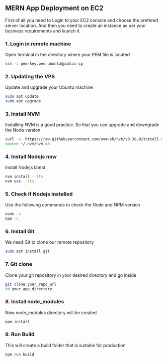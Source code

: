 ## MERN App Deployment on EC2

First of all you need to Login to your EC2 console and choose the prefered server location. And then you need to create an instance as per your business requirements and launch it.


### 1. Login in remote machine

Open terminal in the directory where your PEM file is located

```bash
ssh -i pem-key.pem ubuntu@public-ip
```
### 2. Updating the VPS

Update and upgrade your Ubuntu machine

```bash
sudo apt update
sudo apt upgrade
```

### 3. Install NVM

Installing NVM is a good practice. So that you can upgrade and downgrade the Node version

```bash
curl -o- https://raw.githubusercontent.com/nvm-sh/nvm/v0.38.0/install.sh | bash
source ~/.nvm/nvm.sh

```
    
### 4. Install Nodejs now

Install Nodejs latest

```bash
nvm install --lts
nvm use --lts

```
### 5. Check if Nodejs installed

Use the following commands to check the Node and NPM version

```bash
node -v
npm -v
```
### 6. Install Git

We need Git to clone our remote repository

```bash
sudo apt install git
```
### 7. Git clone

Clone your git repository in your desired directory and go inside

```bash
git clone your_repo_url 
cd your_app_directory
```
### 8. Install node_modules

Now node_modules directory will be created

```bash
npm install
```
### 9. Run Build

This will create a build folder that is suitable for production

```bash
npm run build
```
